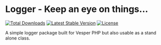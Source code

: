 # Logger - Keep an eye on things...

<a href="https://packagist.org/packages/cart-rd/logger"><img src="https://img.shields.io/packagist/dt/vesperphp/elemental?style=for-the-badge" alt="Total Downloads"></a>
<a href="https://packagist.org/packages/cart-rd/logger"><img src="https://img.shields.io/packagist/v/vesperphp/elemental?style=for-the-badge" alt="Latest Stable Version"></a>
<a href="https://packagist.org/packages/cart-rd/logger"><img src="https://img.shields.io/packagist/l/vesperphp/elemental?style=for-the-badge" alt="License"></a>

A simple logger package built for Vesper PHP but also usable as a stand alone class.
